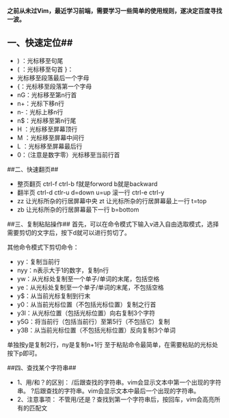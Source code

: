 **之前从未过Vim，最近学习前端，需要学习一些简单的使用规则，遂决定百度寻找一波。** 
## 一、快速定位##
 - ) ：光标移至句尾 
- ( ：光标移至句首 }：
- 光标移至段落最后一个字母 
- {：光标移至段落第一个字母 
- nG：光标移至第n行首 
- n+：光标下移n行
-  n-：光标上移n行 
-  n$：光标移至第n行尾 
-  H ：光标移至屏幕顶行
-   M ：光标移至屏幕中间行 
-   L ：光标移至屏幕最后行 
-   0：（注意是数字零）光标移至当前行首

##二、快速翻页##
- 整页翻页 ctrl-f ctrl-b f就是forword b就是backward
- 翻半页 ctrl-d ctlr-u d=down u=up 滚一行 ctrl-e ctrl-y
- zz 让光标所杂的行居屏幕中央 zt 让光标所杂的行居屏幕最上一行 t=top
- zb 让光标所杂的行居屏幕最下一行 b=bottom

##三、复制粘贴操作##
 首先，可以在命令模式下输入v进入自由选取模式，选择需要剪切的文字后，按下d就可以进行剪切了。 

其他命令模式下剪切命令：

-  yy：复制当前行 
-  nyy：n表示大于1的数字，复制n行 
-  yw：从光标处复制至一个单子/单词的末尾，包括空格 
-  ye：从光标处复制至一个单子/单词的末尾，不包括空格
-  y$：从当前光标复制到行末
-  y0：从当前光标位置（不包括光标位置）复制之行首 
-  y3l：从光标位置（包括光标位置）向右复制3个字符
-  y5G：将当前行（包括当前行）至第5行（不包括它）复制
-  y3B：从当前光标位置（不包括光标位置）反向复制3个单词

单独按y是复制2行，ny是复制n+1行 至于粘贴命令最简单，在需要粘贴的光标处按下p即可。

##四、查找某个字符串##
 - 1、用/和？的区别： /后跟查找的字符串。vim会显示文本中第一个出现的字符串。 ?后跟查找的字符串。vim会显示文本中最后一个出现的字符串。 
- 2、注意事项： 不管用/还是？查找到第一个字符串后，按回车，vim会高亮所有的匹配文
